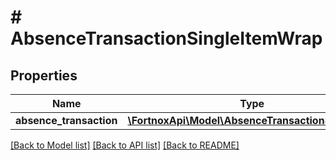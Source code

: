 # # AbsenceTransactionSingleItemWrap

## Properties

Name | Type | Description | Notes
------------ | ------------- | ------------- | -------------
**absence_transaction** | [**\FortnoxApi\Model\AbsenceTransactionSingleItem**](AbsenceTransactionSingleItem.md) |  | [optional]

[[Back to Model list]](../../README.md#models) [[Back to API list]](../../README.md#endpoints) [[Back to README]](../../README.md)
